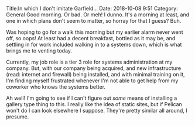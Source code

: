 Title:In which I don't imitate Garfield...
Date: 2018-10-08 9:51
Category: General
Good morning. Or bad. Or meh! I dunno. It's a morning at least, and one in which plans don't seem to matter, so horray for that I guess? Buh.

Was hoping to go for a walk this morning but my earlier alarm never went off, so oops! At least had a decent breakfast, bottled as it may be, and settling in for work included walking in to a systems down, which is what brings me to venting today.

Currently, my job role is a tier 3 role for systems administration at my company. But, with our company being acquired, and new infrastructure (read: internet and firewall) being installed, and with minimal training on it, I'm finding myself frustrated whenever I'm not able to get help from my coworker who knows the systems better.

Ah well! I'm going to see if I can't figure out *some* means of installing a gallery type thing to this. I really like the idea of static sites, but if Pelican won't do I can look elsewhere I suppose. They're pretty similar all around, I presume.